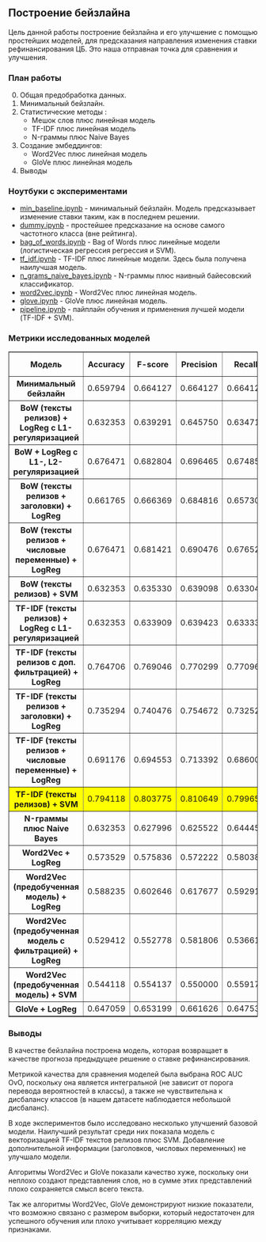## Построение бейзлайна

Цель данной работы построение бейзлайна и его улучшение с помощью простейших моделей, для предсказания направления изменения ставки рефинансирования ЦБ. Это наша отправная точка для сравнения и улучшения.

### План работы

0. Общая предобработка данных.
1. Минимальный бейзлайн.
2. Статистические методы :
    - Мешок слов плюс линейная модель
    - TF-IDF плюс линейная модель
    - N-граммы плюс Naive Bayes
3. Создание эмбеддингов:
    - Word2Vec плюс линейная модель
    - GloVe плюс линейная модель
4. Выводы

### Ноутбуки с экспериментами

- [min_baseline.ipynb](ml/min_baseline.ipynb) - минимальный бейзлайн. Модель предсказывает изменение ставки таким, как в последнем решении.
- [dummy.ipynb](ml/dummy.ipynb) - простейшее предсказание на основе самого частотного класса (вне рейтинга).
- [bag_of_words.ipynb](ml/bag_of_words.ipynb) - Bag of Words плюс линейные модели (логистическая регрессия регрессия и SVM).
- [tf_idf.ipynb](ml/tf_idf.ipynb) - TF-IDF плюс линейные модели. Здесь была получена наилучшая модель.
- [n_grams_naive_bayes.ipynb](ml/n_grams_naive_bayes.ipynb) - N-граммы плюс наивный байесовский классификатор.
- [word2vec.ipynb](ml/word2vec.ipynb) - Word2Vec плюс линейная модель.
- [glove.ipynb](ml/glove.ipynb) - GloVe плюс линейная модель.
- [pipeline.ipynb](ml/pipeline.ipynb) - пайплайн обучения и применения лучшей модели (TF-IDF + SVM).

### Метрики исследованных моделей

<table border="1" class="dataframe">
  <thead>
    <tr>
      <th>Модель</th>
      <th>Accuracy</th>
      <th>F-score</th>
      <th>Precision</th>
      <th>Recall</th>
      <th>ROC AUC OvR</th>
      <th>ROC AUC OvO</th>
    </tr>
  </thead>
  <tbody>
    <tr>
      <th>Минимальный бейзлайн</th>
      <td>0.659794</td>
      <td>0.664127</td>
      <td>0.664127</td>
      <td>0.664127</td>
      <td>0.742845</td>
      <td>0.748095</td>
    </tr>
    <tr>
      <th>BoW (тексты релизов) + LogReg с L1-регуляризацией</th>
      <td>0.632353</td>
      <td>0.639291</td>
      <td>0.645750</td>
      <td>0.634718</td>
      <td>0.755293</td>
      <td>0.761178</td>
    </tr>
    <tr>
      <th>BoW + LogReg с L1-, L2-регуляризацией</th>
      <td>0.676471</td>
      <td>0.682804</td>
      <td>0.696465</td>
      <td>0.674852</td>
      <td>0.837479</td>
      <td>0.840521</td>
    </tr>
    <tr>
      <th>BoW (тексты релизов + заголовки) + LogReg</th>
      <td>0.661765</td>
      <td>0.666369</td>
      <td>0.684816</td>
      <td>0.657308</td>
      <td>0.834681</td>
      <td>0.837807</td>
    </tr>
    <tr>
      <th>BoW (тексты релизов + числовые переменные) + LogReg</th>
      <td>0.676471</td>
      <td>0.681421</td>
      <td>0.690476</td>
      <td>0.676524</td>
      <td>0.833032</td>
      <td>0.836091</td>
    </tr>
    <tr>
      <th>BoW (тексты релизов) + SVM</th>
      <td>0.632353</td>
      <td>0.635330</td>
      <td>0.639098</td>
      <td>0.633046</td>
      <td>0.773909</td>
      <td>0.777299</td>
    </tr>
    <tr>
      <th>TF-IDF (тексты релизов) + LogReg с L1-регуляризацией</th>
      <td>0.632353</td>
      <td>0.633909</td>
      <td>0.639423</td>
      <td>0.633339</td>
      <td>0.779854</td>
      <td>0.785322</td>
    </tr>
    <tr>
      <th>TF-IDF (тексты релизов c доп. фильтрацией) + LogReg</th>
      <td>0.764706</td>
      <td>0.769046</td>
      <td>0.770299</td>
      <td>0.770962</td>
      <td>0.906871</td>
      <td>0.909142</td>
    </tr>
    <tr>
      <th>TF-IDF (тексты релизов + заголовки) + LogReg</th>
      <td>0.735294</td>
      <td>0.740476</td>
      <td>0.754672</td>
      <td>0.732529</td>
      <td>0.895373</td>
      <td>0.898903</td>
    </tr>
    <tr>
      <th>TF-IDF (тексты релизов + числовые переменные) + LogReg</th>
      <td>0.691176</td>
      <td>0.694553</td>
      <td>0.713392</td>
      <td>0.686000</td>
      <td>0.833339</td>
      <td>0.835035</td>
    </tr>
    <tr style="background-color: yellow;">
      <th>TF-IDF (тексты релизов) + SVM</th>
      <td>0.794118</td>
      <td>0.803775</td>
      <td>0.810649</td>
      <td>0.799654</td>
      <td>0.923914</td>
      <td>0.926773</td>
    </tr>
    <tr>
      <th>N-граммы плюс Naive Bayes</th>
      <td>0.632353</td>
      <td>0.627996</td>
      <td>0.625522</td>
      <td>0.644458</td>
      <td>0.763456</td>
      <td>0.769950</td>
    </tr>
    <tr>
      <th>Word2Vec + LogReg</th>
      <td>0.573529</td>
      <td>0.575836</td>
      <td>0.572222</td>
      <td>0.580385</td>
      <td>0.740064</td>
      <td>0.745570</td>
    </tr>
    <tr>
      <th>Word2Vec (предобученная модель) + LogReg</th>
      <td>0.588235</td>
      <td>0.602646</td>
      <td>0.617677</td>
      <td>0.592912</td>
      <td>0.753236</td>
      <td>0.760268</td>
    </tr>
    <tr>
      <th>Word2Vec (предобученная модель с фильтрацией) + LogReg</th>
      <td>0.529412</td>
      <td>0.552778</td>
      <td>0.581806</td>
      <td>0.536613</td>
      <td>0.709700</td>
      <td>0.717831</td>
    </tr>
    <tr>
      <th>Word2Vec (предобученная модель) + SVM</th>
      <td>0.544118</td>
      <td>0.554137</td>
      <td>0.550000</td>
      <td>0.559174</td>
      <td>0.696206</td>
      <td>0.704512</td>
    </tr>
    <tr>
      <th>GloVe + LogReg</th>
      <td>0.647059</td>
      <td>0.653199</td>
      <td>0.661626</td>
      <td>0.647539</td>
      <td>0.763768</td>
      <td>0.770111</td>
    </tr>
  </tbody>
</table>

### Выводы

В качестве бейзлайна построена модель, которая возвращает в качестве прогноза предыдущее решение о ставке рефинансирования.

Метрикой качества для сравнения моделей была выбрана ROC AUC OvO, поскольку она является интегральной (не зависит от порога перевода вероятностей в классы), а также не чувствительна к дисбалансу классов (в нашем датасете наблюдается небольшой дисбаланс).

В ходе экспериментов было исследовано несколько улучшений базовой модели. Наилучший результат среди них показала модель с векторизацией TF-IDF текстов релизов плюc SVM. Добавление дополнительной информации (заголовков, числовых переменных) не улучшало модели.

Алгоритмы Word2Vec и GloVe показали качество хуже, поскольку они неплохо создают представления слов, но в сумме этих представлений плохо сохраняется смысл всего текста.

Так же алгоритмы Word2Vec, GloVe демонстрируют низкие показатели, что возможно связано с размером выборки, который недостаточен для успешного обучения или плохо учитывает корреляцию между признаками. 

